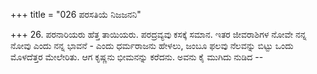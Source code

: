 +++
title = "026 ಪರಸತಿಯೆ ನಿಜಜನನಿ"

+++
26. ಪರನಾರಿಯರು ಹೆತ್ತ ತಾಯಿಯರು. ಪರದ್ರವ್ಯವು ಕಸಕ್ಕೆ ಸಮಾನ. ಇತರ ಜೀವರಾಶಿಗಳ  ನೋವೇ ನನ್ನ ನೋವು ಎಂದು ನನ್ನ ಭಾವನೆ - ಎಂದು ಧರ್ಮರಾಜನು ಹೇಳಲು, ಜಂಬೂ ಫಲವು ನೆಲವನ್ನು ಬಿಟ್ಟು ಒಂದು ಮೊಳದೆತ್ತರ ಮೇಲೇರಿತು. ಆಗ ಕೃಷ್ಣನು ಭೀಮನನ್ನು ಕರೆದನು. ಅವನು ಕೈ ಮುಗಿದು ನುಡಿದ --